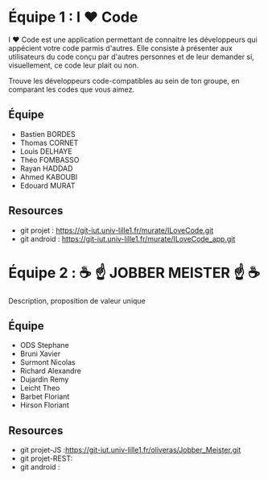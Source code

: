 
# Équipe 1 : I ❤ Code

I ❤ Code est une application permettant de connaitre les développeurs qui appécient votre code parmis d'autres.
Elle consiste à présenter aux utilisateurs du code conçu par d'autres personnes et de leur demander si, visuellement, ce code leur plait ou non.

Trouve les développeurs code-compatibles au sein de ton groupe, en comparant les codes que vous aimez.


## Équipe
* Bastien BORDES
* Thomas CORNET
* Louis DELHAYE
* Théo FOMBASSO
* Rayan HADDAD
* Ahmed KABOUBI
* Edouard MURAT

## Resources

* git projet : https://git-iut.univ-lille1.fr/murate/ILoveCode.git
* git android : https://git-iut.univ-lille1.fr/murate/ILoveCode_app.git

# Équipe 2 : ☕ ☝ JOBBER MEISTER ☝ ☕
 
Description, proposition de valeur unique
 
## Équipe
 
* ODS Stephane
* Bruni Xavier
* Surmont Nicolas
* Richard Alexandre 
* Dujardin Remy
* Leicht Theo
* Barbet Floriant
* Hirson Floriant
 
## Resources

* git projet-JS :https://git-iut.univ-lille1.fr/oliveras/Jobber_Meister.git
* git projet-REST:
* git android : 

